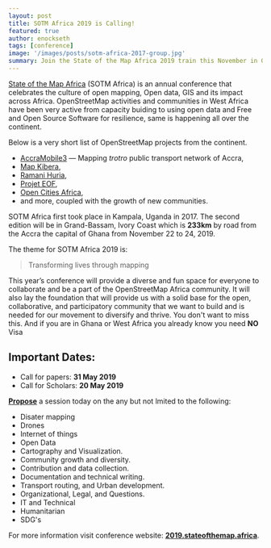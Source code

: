 ```yaml
---
layout: post
title: SOTM Africa 2019 is Calling!
featured: true
author: enockseth
tags: [conference]
image: '/images/posts/sotm-africa-2017-group.jpg'
summary: Join the State of the Map Africa 2019 train this November in Grand-Bassam, Ivory Coast for 3-Days of networking, learning, sharing and fun by proposing a talk or worshop today! 
---
```

[State of the Map Africa](//stateofthemap.africa) (SOTM Africa) is an annual conference that celebrates the culture of open mapping, Open data, GIS and its impact across Africa. OpenStreetMap activities and communities in West Africa have been very active from capacity buiding to using open data and Free and Open Source Software for resilience, same is happening all over the continent. 

Below is a very short list of OpenStreetMap projects from the continent.
- [AccraMobile3](//wiki.openstreetmap.org/wiki/AccraMobile3) ― Mapping *trotro* public transport network of Accra,
- [Map Kibera](//mapkibera.org/),
- [Ramani Huria](//ramanihuria.org/),
- [Projet EOF](https://projeteof.org/blog/),
- [Open Cities Africa](//opencitiesproject.org/),
- and more, coupled with the growth of new communities.

SOTM Africa first took place in Kampala, Uganda in 2017. The second edition will be in Grand-Bassam, Ivory Coast which is **233km** by road from the Accra the capital of Ghana from November 22 to 24, 2019.

The theme for SOTM Africa 2019 is:

> Transforming lives through mapping

This year’s conference will provide a diverse and fun space for everyone to collaborate and be a part of the OpenStreetMap Africa community. It will also lay the foundation that will provide us with a solid base for the open, collaborative, and participatory community that we want to build and is needed for our movement to diversify and thrive. You don't want to miss this. And if you are in Ghana or West Africa you already know you need **NO** Visa 

## Important Dates:

- Call for papers: **31 May 2019**
- Call for Scholars: **20 May 2019**

**[Propose](//2019.stateofthemap.africa/calls/)** a session today on the any but not lmited to the following:
- Disater mapping
- Drones
- Internet of things
- Open Data
- Cartography and Visualization.
- Community growth and diversity.
- Contribution and data collection.
- Documentation and technical writing.
- Transport routing, and Urban development.
- Organizational, Legal, and Questions.
- IT and Technical 
- Humanitarian
- SDG's

For more information visit conference website: **[2019.stateofthemap.africa](//2019.stateofthemap.africa)**.
